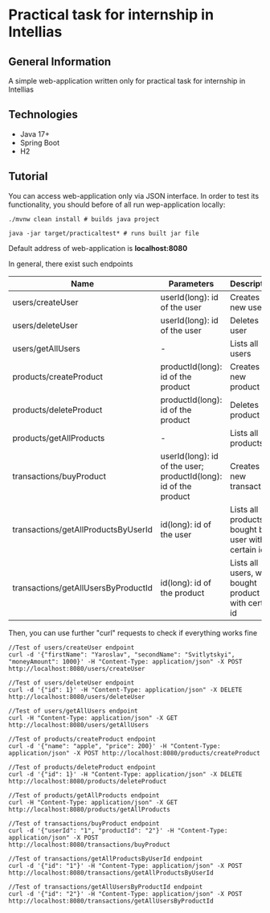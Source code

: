 # Practical task for internship in Intellias

## General Information

A simple web-application written only for practical task for internship in Intellias

## Technologies

- Java 17+
- Spring Boot
- H2

## Tutorial

You can access web-application only via JSON interface.
In order to test its functionality, you should before of all run wep-application locally:

```
./mvnw clean install # builds java project

java -jar target/practicaltest* # runs built jar file
```

Default address of web-application is **localhost:8080**

In general, there exist such endpoints

| Name | Parameters | Description
|------|-------------|------------
|users/createUser| userId(long): id of the user |Creates new user
|users/deleteUser| userId(long): id of the user |Deletes user
|users/getAllUsers| - |Lists all users
|products/createProduct| productId(long): id of the product |Creates new product
|products/deleteProduct| productId(long): id of the product |Deletes product
|products/getAllProducts| - |Lists all products
|transactions/buyProduct| userId(long): id of the user; productId(long): id of the product |Creates new transaction
|transactions/getAllProductsByUserId| id(long): id of the user |Lists all products, bought by user with certain id
|transactions/getAllUsersByProductId| id(long): id of the product |Lists all users, who bought product with certain id

Then, you can use further "curl" requests to check if everything works fine 

```
//Test of users/createUser endpoint
curl -d '{"firstName": "Yaroslav", "secondName": "Svitlytskyi", "moneyAmount": 1000}' -H "Content-Type: application/json" -X POST http://localhost:8080/users/createUser

//Test of users/deleteUser endpoint
curl -d '{"id": 1}' -H "Content-Type: application/json" -X DELETE http://localhost:8080/users/deleteUser

//Test of users/getAllUsers endpoint
curl -H "Content-Type: application/json" -X GET http://localhost:8080/users/getAllUsers

//Test of products/createProduct endpoint
curl -d '{"name": "apple", "price": 200}' -H "Content-Type: application/json" -X POST http://localhost:8080/products/createProduct

//Test of products/deleteProduct endpoint
curl -d '{"id": 1}' -H "Content-Type: application/json" -X DELETE http://localhost:8080/products/deleteProduct

//Test of products/getAllProducts endpoint
curl -H "Content-Type: application/json" -X GET http://localhost:8080/products/getAllProducts

//Test of transactions/buyProduct endpoint
curl -d '{"userId": "1", "productId": "2"}' -H "Content-Type: application/json" -X POST http://localhost:8080/transactions/buyProduct

//Test of transactions/getAllProductsByUserId endpoint
curl -d '{"id": "1"}' -H "Content-Type: application/json" -X POST http://localhost:8080/transactions/getAllProductsByUserId

//Test of transactions/getAllUsersByProductId endpoint
curl -d '{"id": "2"}' -H "Content-Type: application/json" -X POST http://localhost:8080/transactions/getAllUsersByProductId
```